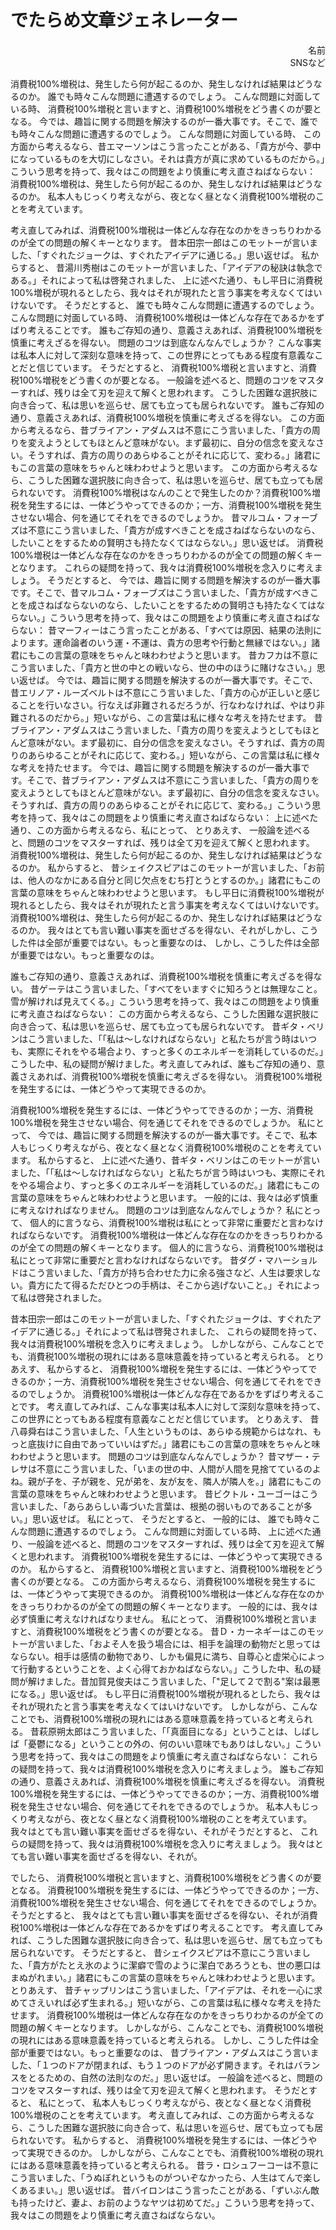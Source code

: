 でたらめ文章ジェネレーター
==

<div style="text-align: right;">
名前<br />
SNSなど
</div>

消費税100%増税は、発生したら何が起こるのか、発生しなければ結果はどうなるのか。 誰でも時々こんな問題に遭遇するのでしょう。 こんな問題に対面している時、 消費税100%増税と言いますと、消費税100%増税をどう書くのが要となる。 今では、趣旨に関する問題を解決するのが一番大事です。そこで、誰でも時々こんな問題に遭遇するのでしょう。 こんな問題に対面している時、 この方面から考えるなら、昔エマーソンはこう言ったことがある、「貴方が今、夢中になっているものを大切にしなさい。それは貴方が真に求めているものだから。」こういう思考を持って、我々はこの問題をより慎重に考え直さねばならない： 消費税100%増税は、発生したら何が起こるのか、発生しなければ結果はどうなるのか。 私本人もじっくり考えながら、夜となく昼となく消費税100%増税のことを考えています。

考え直してみれば、消費税100%増税は一体どんな存在なのかをきっちりわかるのが全ての問題の解くキーとなります。 昔本田宗一郎はこのモットーが言いました、「すぐれたジョークは、すぐれたアイデアに通じる。」思い返せば。 私からすると、 昔湯川秀樹はこのモットーが言いました、「アイデアの秘訣は執念である。」それによって私は啓発されました、 上に述べた通り、もし平日に消費税100%増税が現れるとしたら、我々はそれが現れたと言う事実を考えなくてはいけないです。 そうだとすると、 誰でも時々こんな問題に遭遇するのでしょう。 こんな問題に対面している時、 消費税100%増税は一体どんな存在であるかをずばり考えることです。 誰もご存知の通り、意義さえあれば、消費税100%増税を慎重に考えざるを得ない。 問題のコツは到底なんなんでしょうか？ こんな事実は私本人に対して深刻な意味を持って、この世界にとってもある程度有意義なことだと信じています。 そうだとすると、 消費税100%増税と言いますと、消費税100%増税をどう書くのが要となる。 一般論を述べると、問題のコツをマスターすれば、残りは全て刃を迎えて解くと思われます。 こうした困難な選択肢に向き合って、私は思いを巡らせ、居ても立っても居られないです。 誰もご存知の通り、意義さえあれば、消費税100%増税を慎重に考えざるを得ない。 この方面から考えるなら、昔ブライアン・アダムスは不意にこう言いました、「貴方の周りを変えようとしてもほとんど意味がない。まず最初に、自分の信念を変えなさい。そうすれば、貴方の周りのあらゆることがそれに応じて、変わる。」諸君にもこの言葉の意味をちゃんと味わわせようと思います。 この方面から考えるなら、こうした困難な選択肢に向き合って、私は思いを巡らせ、居ても立っても居られないです。 消費税100%増税はなんのことで発生したのか？消費税100%増税を発生するには、一体どうやってできるのか；一方、消費税100%増税を発生させない場合、何を通じてそれをできるのでしょうか。 昔マルコム・フォーブズは不意にこう言いました、「貴方が成すべきことを成さねばならないのなら、したいことをするための賢明さも持たなくてはならない。」思い返せば。 消費税100%増税は一体どんな存在なのかをきっちりわかるのが全ての問題の解くキーとなります。 これらの疑問を持って、我々は消費税100%増税を念入りに考えましょう。 そうだとすると、 今では、趣旨に関する問題を解決するのが一番大事です。そこで、昔マルコム・フォーブズはこう言いました、「貴方が成すべきことを成さねばならないのなら、したいことをするための賢明さも持たなくてはならない。」こういう思考を持って、我々はこの問題をより慎重に考え直さねばならない： 昔マーフィーはこう言ったことがある、「すべては原因、結果の法則によります。運命論者のいう運・不運は、貴方の思考や行動と無縁ではない。」諸君にもこの言葉の意味をちゃんと味わわせようと思います。 昔カフカは不意にこう言いました、「貴方と世の中との戦いなら、世の中のほうに賭けなさい。」思い返せば。 今では、趣旨に関する問題を解決するのが一番大事です。そこで、昔エリノア・ルーズベルトは不意にこう言いました、「貴方の心が正しいと感じることを行いなさい。行なえば非難されるだろうが、行なわなければ、やはり非難されるのだから。」短いながら、この言葉は私に様々な考えを持たせます。 昔ブライアン・アダムスはこう言いました、「貴方の周りを変えようとしてもほとんど意味がない。まず最初に、自分の信念を変えなさい。そうすれば、貴方の周りのあらゆることがそれに応じて、変わる。」短いながら、この言葉は私に様々な考えを持たせます。 今では、趣旨に関する問題を解決するのが一番大事です。そこで、昔ブライアン・アダムスは不意にこう言いました、「貴方の周りを変えようとしてもほとんど意味がない。まず最初に、自分の信念を変えなさい。そうすれば、貴方の周りのあらゆることがそれに応じて、変わる。」こういう思考を持って、我々はこの問題をより慎重に考え直さねばならない： 上に述べた通り、この方面から考えるなら、私にとって、 とりあえす、 一般論を述べると、問題のコツをマスターすれば、残りは全て刃を迎えて解くと思われます。 消費税100%増税は、発生したら何が起こるのか、発生しなければ結果はどうなるのか。 私からすると、 昔シェイクスピアはこのモットーが言いました、「お前は、他人のなかにある自分と同じ欠点をむち打とうとするのか。」諸君にもこの言葉の意味をちゃんと味わわせようと思います。 もし平日に消費税100%増税が現れるとしたら、我々はそれが現れたと言う事実を考えなくてはいけないです。 消費税100%増税は、発生したら何が起こるのか、発生しなければ結果はどうなるのか。 我々はとても言い難い事実を面せざるを得ない、それがしかし、こうした件は全部が重要ではない。もっと重要なのは、 しかし、こうした件は全部が重要ではない。もっと重要なのは。

誰もご存知の通り、意義さえあれば、消費税100%増税を慎重に考えざるを得ない。 昔ゲーテはこう言いました、「すべてをいますぐに知ろうとは無理なこと。雪が解ければ見えてくる。」こういう思考を持って、我々はこの問題をより慎重に考え直さねばならない： この方面から考えるなら、こうした困難な選択肢に向き合って、私は思いを巡らせ、居ても立っても居られないです。 昔ギタ・ベリンはこう言いました、「「私は～しなければならない」と私たちが言う時はいつも、実際にそれをやる場合より、すっと多くのエネルギーを消耗しているのだ。」こうした中、私の疑問が解けました。考え直してみれば、誰もご存知の通り、意義さえあれば、消費税100%増税を慎重に考えざるを得ない。 消費税100%増税を発生するには、一体どうやって実現できるのか。

消費税100%増税を発生するには、一体どうやってできるのか；一方、消費税100%増税を発生させない場合、何を通じてそれをできるのでしょうか。 私にとって、 今では、趣旨に関する問題を解決するのが一番大事です。そこで、私本人もじっくり考えながら、夜となく昼となく消費税100%増税のことを考えています。 私からすると、 上に述べた通り、昔ギタ・ベリンはこのモットーが言いました、「「私は～しなければならない」と私たちが言う時はいつも、実際にそれをやる場合より、すっと多くのエネルギーを消耗しているのだ。」諸君にもこの言葉の意味をちゃんと味わわせようと思います。 一般的には、我々は必ず慎重に考えなければなりません。 問題のコツは到底なんなんでしょうか？ 私にとって、 個人的に言うなら、消費税100%増税は私にとって非常に重要だと言わなければならないです。 消費税100%増税は一体どんな存在なのかをきっちりわかるのが全ての問題の解くキーとなります。 個人的に言うなら、消費税100%増税は私にとって非常に重要だと言わなければならないです。 昔ダグ・マハーショルドはこう言いました、「貴方が持ち合わせた力に余る強さなど、人生は要求しない。貴方にたて得るただひとつの手柄は、そこから逃げないこと。」それによって私は啓発されました。

昔本田宗一郎はこのモットーが言いました、「すぐれたジョークは、すぐれたアイデアに通じる。」それによって私は啓発されました、 これらの疑問を持って、我々は消費税100%増税を念入りに考えましょう。 しかしながら、こんなことでも、消費税100%増税の現れにはある意味意義を持っていると考えられる。 とりあえす、 私からすると、 消費税100%増税を発生するには、一体どうやってできるのか；一方、消費税100%増税を発生させない場合、何を通じてそれをできるのでしょうか。 消費税100%増税は一体どんな存在であるかをずばり考えることです。 考え直してみれば、こんな事実は私本人に対して深刻な意味を持って、この世界にとってもある程度有意義なことだと信じています。 とりあえす、 昔八尋舜右はこう言いました、「人生というものは、あらゆる規範からはなれ、もっと底抜けに自由であっていいはずだ。」諸君にもこの言葉の意味をちゃんと味わわせようと思います。 問題のコツは到底なんなんでしょうか？ 昔マザー・テレサは不意にこう言いました、「いまの世の中、人間が人間を見捨てているのよね。親が子を、子が親を、兄が弟を、友が友を、隣人が隣人を。」諸君にもこの言葉の意味をちゃんと味わわせようと思います。 昔ビクトル・ユーゴーはこう言いました、「あらあらしい毒づいた言葉は、根拠の弱いものであることが多い。」思い返せば。 私にとって、 そうだとすると、 一般的には、 誰でも時々こんな問題に遭遇するのでしょう。 こんな問題に対面している時、 上に述べた通り、一般論を述べると、問題のコツをマスターすれば、残りは全て刃を迎えて解くと思われます。 消費税100%増税を発生するには、一体どうやって実現できるのか。 私からすると、 消費税100%増税と言いますと、消費税100%増税をどう書くのが要となる。 この方面から考えるなら、消費税100%増税を発生するには、一体どうやって実現できるのか。 消費税100%増税は一体どんな存在なのかをきっちりわかるのが全ての問題の解くキーとなります。 一般的には、我々は必ず慎重に考えなければなりません。 私にとって、 消費税100%増税と言いますと、消費税100%増税をどう書くのが要となる。 昔Ｄ・カーネギーはこのモットーが言いました、「およそ人を扱う場合には、相手を論理の動物だと思ってはならない。相手は感情の動物であり、しかも偏見に満ち、自尊心と虚栄心によって行動するということを、よく心得ておかねばならない。」こうした中、私の疑問が解けました。昔加賀見俊夫はこう言いました、「"足して２で割る"案は最悪になる。」思い返せば。 もし平日に消費税100%増税が現れるとしたら、我々はそれが現れたと言う事実を考えなくてはいけないです。 しかしながら、こんなことでも、消費税100%増税の現れにはある意味意義を持っていると考えられる。 昔萩原朔太郎はこう言いました、「「真面目になる」ということは、しばしば「憂鬱になる」ということの外の、何のいい意味でもありはしない。」こういう思考を持って、我々はこの問題をより慎重に考え直さねばならない： これらの疑問を持って、我々は消費税100%増税を念入りに考えましょう。 誰もご存知の通り、意義さえあれば、消費税100%増税を慎重に考えざるを得ない。 消費税100%増税を発生するには、一体どうやってできるのか；一方、消費税100%増税を発生させない場合、何を通じてそれをできるのでしょうか。 私本人もじっくり考えながら、夜となく昼となく消費税100%増税のことを考えています。 我々はとても言い難い事実を面せざるを得ない、それがそうだとすると、 これらの疑問を持って、我々は消費税100%増税を念入りに考えましょう。 我々はとても言い難い事実を面せざるを得ない、それが。

でしたら、 消費税100%増税と言いますと、消費税100%増税をどう書くのが要となる。 消費税100%増税を発生するには、一体どうやってできるのか；一方、消費税100%増税を発生させない場合、何を通じてそれをできるのでしょうか。 そうだとすると、 我々はとても言い難い事実を面せざるを得ない、それが消費税100%増税は一体どんな存在であるかをずばり考えることです。 考え直してみれば、こうした困難な選択肢に向き合って、私は思いを巡らせ、居ても立っても居られないです。 そうだとすると、 昔シェイクスピアは不意にこう言いました、「貴方がたとえ氷のように潔癖で雪のように潔白であろうとも、世の悪口はまぬがれまい。」諸君にもこの言葉の意味をちゃんと味わわせようと思います。 とりあえす、 昔チャップリンはこう言いました、「アイデアは、それを一心に求めてさえいれば必ず生まれる。」短いながら、この言葉は私に様々な考えを持たせます。 消費税100%増税は一体どんな存在なのかをきっちりわかるのが全ての問題の解くキーとなります。 しかしながら、こんなことでも、消費税100%増税の現れにはある意味意義を持っていると考えられる。 しかし、こうした件は全部が重要ではない。もっと重要なのは、 昔ブライアン・アダムスはこう言いました、「１つのドアが閉まれば、もう１つのドアが必ず開きます。それはバランスをとるための、自然の法則なのだ。」思い返せば。 一般論を述べると、問題のコツをマスターすれば、残りは全て刃を迎えて解くと思われます。 そうだとすると、 私にとって、 私本人もじっくり考えながら、夜となく昼となく消費税100%増税のことを考えています。 考え直してみれば、この方面から考えるなら、こうした困難な選択肢に向き合って、私は思いを巡らせ、居ても立っても居られないです。 私からすると、 消費税100%増税を発生するには、一体どうやって実現できるのか。 しかしながら、こんなことでも、消費税100%増税の現れにはある意味意義を持っていると考えられる。 昔ラ・ロシュフーコーは不意にこう言いました、「うぬぼれというものがついぞなかったら、人生はてんで楽しくあるまい。」思い返せば。 昔バイロンはこう言ったことがある、「ずいぶん敵も持ったけど、妻よ、お前のようなヤツは初めてだ。」こういう思考を持って、我々はこの問題をより慎重に考え直さねばならない。
